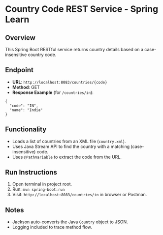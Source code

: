# Country Code REST Service - Spring Learn

## Overview
This Spring Boot RESTful service returns country details based on a case-insensitive country code.

## Endpoint
- **URL**: `http://localhost:8083/countries/{code}`
- **Method**: GET
- **Response Example** (for `/countries/in`):
```
{
  "code": "IN",
  "name": "India"
}
```

## Functionality
- Loads a list of countries from an XML file (`country.xml`).
- Uses Java Stream API to find the country with a matching (case-insensitive) code.
- Uses `@PathVariable` to extract the code from the URL.

## Run Instructions
1. Open terminal in project root.
2. Run: `mvn spring-boot:run`
3. Visit: `http://localhost:8083/countries/in` in browser or Postman.

## Notes
- Jackson auto-converts the Java `Country` object to JSON.
- Logging included to trace method flow.